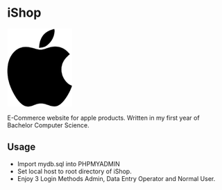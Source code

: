 # iShop

<img src="img/applep.png" width="150">

E-Commerce website for apple products. Written in my first year of Bachelor Computer Science.



## Usage
- Import mydb.sql into PHPMYADMIN
- Set local host to root directory of iShop.
- Enjoy 3 Login Methods Admin, Data Entry Operator and Normal User.
